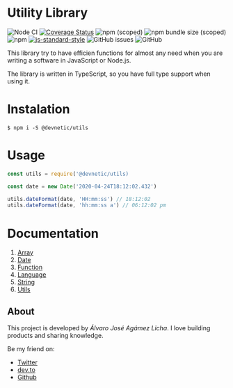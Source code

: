# Utility Library

![Node CI](https://github.com/devnetic/utils/workflows/Node%20CI/badge.svg)
[![Coverage Status](https://coveralls.io/repos/github/devnetic/utils/badge.svg?branch=master)](https://coveralls.io/github/devnetic/utils?branch=master)
![npm (scoped)](https://img.shields.io/npm/v/@devnetic/utils)
![npm bundle size (scoped)](https://img.shields.io/bundlephobia/minzip/@devnetic/utils?color=red)
![npm](https://img.shields.io/npm/dt/@devnetic/utils)
[![js-standard-style](https://img.shields.io/badge/code%20style-standard-brightgreen.svg?style=flat-square)](https://github.com/feross/standard)
![GitHub issues](https://img.shields.io/github/issues-raw/devnetic/utils)
![GitHub](https://img.shields.io/github/license/devnetic/utils)

This library try to have efficien functions for almost any need when you are writing a software in JavaScript or Node.js.

The library is written in TypeScript, so you have full type support when using it.

# Instalation

```shell
$ npm i -S @devnetic/utils
```

# Usage

```js
const utils = require('@devnetic/utils)

const date = new Date('2020-04-24T18:12:02.432')

utils.dateFormat(date, 'HH:mm:ss') // 18:12:02
utils.dateFormat(date, 'hh:mm:ss a') // 06:12:02 pm
```

# Documentation

1. [Array](https://github.com/devnetic/utils/docs/array.md)
2. [Date](https://github.com/devnetic/utils/docs/date.md)
3. [Function](https://github.com/devnetic/utils/docs/function.md)
4. [Language](https://github.com/devnetic/utils/docs/language.md)
5. [String](https://github.com/devnetic/utils/docs/string.md)
6. [Utils](https://github.com/devnetic/utils/docs/utils.md)

## About

This project is developed by _Álvaro José Agámez Licha_. I love building products and sharing knowledge.

Be my friend on:

- [Twitter](https://twitter.com/aagamezl)
- [dev.to](https://dev.to/aagamezl)
- [Github](https://github.com/aagamezl)
